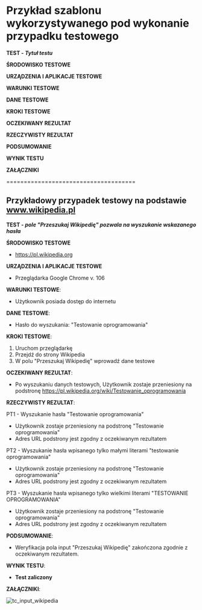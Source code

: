 # Przykład szablonu wykorzystywanego pod wykonanie przypadku testowego
**TEST - _Tytuł testu_**

**ŚRODOWISKO TESTOWE**

**URZĄDZENIA I APLIKACJE TESTOWE**

**WARUNKI TESTOWE**

**DANE TESTOWE**

**KROKI TESTOWE**

**OCZEKIWANY REZULTAT**

**RZECZYWISTY REZULTAT**

**PODSUMOWANIE**

**WYNIK TESTU**

**ZAŁĄCZNIKI**

=====================================

## Przykładowy przypadek testowy na podstawie www.wikipedia.pl

**TEST - _pole "Przeszukaj Wikipedię" pozwala na wyszukanie wskazanego hasła_**

**ŚRODOWISKO TESTOWE**
  - https://pl.wikipedia.org

**URZĄDZENIA I APLIKACJE TESTOWE**
  - Przeglądarka Google Chrome v. 106

**WARUNKI TESTOWE**:
  - Użytkownik posiada dostęp do internetu

**DANE TESTOWE**:
  - Hasło do wyszukania: "Testowanie oprogramowania"

**KROKI TESTOWE**:
  1. Uruchom przeglądarkę
  2. Przejdź do strony Wikipedia
  3. W polu "Przeszukaj Wikipedię" wprowadź dane testowe

**OCZEKIWANY REZULTAT**:
  - Po wyszukaniu danych testowych, Użytkownik zostaje przeniesiony na podstronę https://pl.wikipedia.org/wiki/Testowanie_oprogramowania

**RZECZYWISTY REZULTAT**:

PT1 - Wyszukanie hasła "Testowanie oprogramowania"
  - Użytkownik zostaje przeniesiony na podstronę "Testowanie oprogramowania"
  - Adres URL podstrony jest zgodny z oczekiwanym rezultatem

PT2 - Wyszukanie hasła wpisanego tylko małymi literami "testowanie oprogramowania"
  - Użytkownik zostaje przeniesiony na podstronę "Testowanie oprogramowania"
  - Adres URL podstrony jest zgodny z oczekiwanym rezultatem

PT3 - Wyszukanie hasła wpisanego tylko wielkimi literami "TESTOWANIE OPROGRAMOWANIA"
  - Użytkownik zostaje przeniesiony na podstronę "Testowanie oprogramowania"
  - Adres URL podstrony jest zgodny z oczekiwanym rezultatem

**PODSUMOWANIE**:
  - Weryfikacja pola input "Przeszukaj Wikipedię" zakończona zgodnie z oczekiwanym rezultatem. 

**WYNIK TESTU**:
  - **Test zaliczony**

**ZAŁĄCZNIKI**:

![tc_input_wikipedia](https://user-images.githubusercontent.com/72787034/193466758-413b20a6-31e0-44dc-b137-379488838891.PNG)
